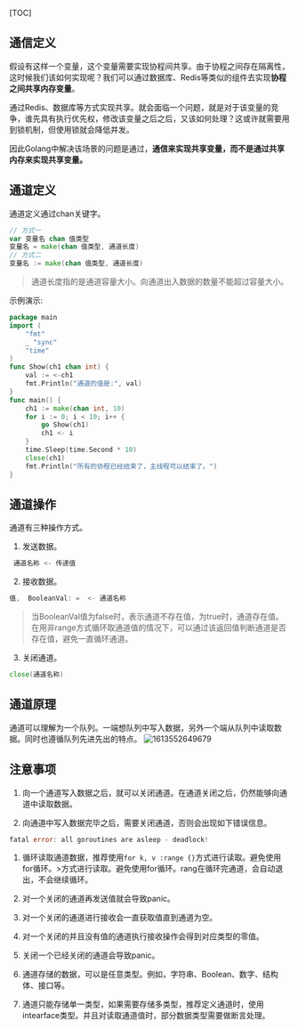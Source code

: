 [TOC]

## 通信定义

假设有这样一个变量，这个变量需要实现协程间共享。由于协程之间存在隔离性，这时候我们该如何实现呢？我们可以通过数据库、Redis等类似的组件去实现**协程之间共享内存变量**。

通过Redis、数据库等方式实现共享。就会面临一个问题，就是对于该变量的竞争，谁先具有执行优先权，修改该变量之后之后，又该如何处理？这或许就需要用到锁机制，但使用锁就会降低并发。

因此Golang中解决该场景的问题是通过，**通信来实现共享变量，而不是通过共享内存来实现共享变量。**

## 通道定义

通道定义通过chan关键字。
```go
// 方式一
var 变量名 chan 值类型
变量名 = make(chan 值类型, 通道长度)
// 方式二
变量名 := make(chan 值类型, 通道长度)
```
> 通道长度指的是通道容量大小。向通道出入数据的数量不能超过容量大小。

示例演示:

```go
package main
import (
	"fmt"
	_ "sync"
	"time"
)
func Show(ch1 chan int) {
	val := <-ch1
	fmt.Println("通道的值是:", val)
}
func main() {
	ch1 := make(chan int, 10)
	for i := 0; i < 10; i++ {
		go Show(ch1)
		ch1 <- i
	}
	time.Sleep(time.Second * 10)
	close(ch1)
	fmt.Println("所有的协程已经结束了，主线程可以结束了。")
}
```

## 通道操作

通道有三种操作方式。

1. 发送数据。

```go
 通道名称 <- 传递值
```

2. 接收数据。

```go
值,  BooleanVal: =  <- 通道名称
```
> 当BooleanVal值为false时，表示通道不存在值，为true时，通道存在值。在用非range方式循环取通道值的情况下，可以通过该返回值判断通道是否存在值，避免一直循环通道。

3. 关闭通道。

```go
close(通道名称)
```

## 通道原理

通道可以理解为一个队列。一端想队列中写入数据，另外一个端从队列中读取数据。同时也遵循队列先进先出的特点。
![1613552649679](https://gitee.com/bruce_qiq/picture/raw/master/2021-2-17/1613552719392-1613552649679.jpg)

## 注意事项

1. 向一个通道写入数据之后，就可以关闭通道。在通道关闭之后，仍然能够向通道中读取数据。

2. 向通道中写入数据完毕之后，需要关闭通道，否则会出现如下错误信息。

```go
fatal error: all goroutines are asleep - deadlock!
```

1. 循环读取通道数据，推荐使用`for k, v :range {}`方式进行读取。避免使用for循环。>方式进行读取。避免使用for循环。rang在循环完通道，会自动退出，不会继续循环。

2. 对一个关闭的通道再发送值就会导致panic。

3. 对一个关闭的通道进行接收会一直获取值直到通道为空。

4. 对一个关闭的并且没有值的通道执行接收操作会得到对应类型的零值。

5. 关闭一个已经关闭的通道会导致panic。

6. 通道存储的数据，可以是任意类型。例如，字符串、Boolean、数字、结构体、接口等。

7. 通道只能存储单一类型，如果需要存储多类型，推荐定义通道时，使用intearface类型。并且对读取通道值时，部分数据类型需要做断言处理。